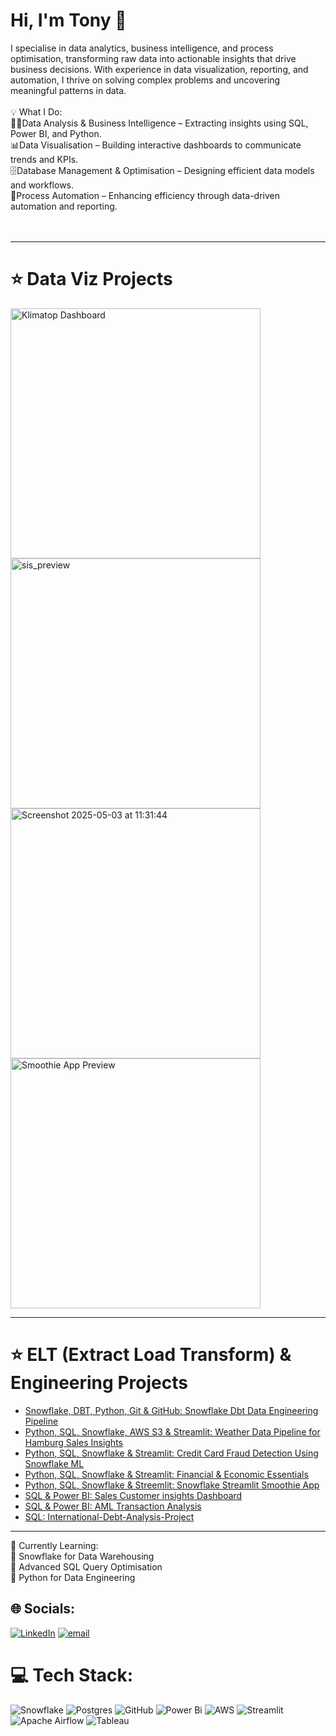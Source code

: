 

# Hi, I'm Tony 👋

I specialise in data analytics, business intelligence, and process optimisation, transforming raw data into actionable insights that drive business decisions. With experience in data visualization, reporting, and automation, I thrive on solving complex problems and uncovering meaningful patterns in data.<br><br>💡 What I Do:<br>🧑‍💻Data Analysis & Business Intelligence – Extracting insights using SQL, Power BI, and Python.<br>📊Data Visualisation – Building interactive dashboards to communicate trends and KPIs.<br>🗄️Database Management & Optimisation – Designing efficient data models and workflows.<br>🔄Process Automation – Enhancing efficiency through data-driven automation and reporting.<br><br><br>

---


# ⭐ Data Viz Projects 

<img src="https://github.com/user-attachments/assets/77ecaa0f-8a48-401c-8e5e-4e8c9bd11b20" width="400" alt="Klimatop Dashboard"/> 


<a href="https://finance-economics-dashboard.streamlit.app/" target="_blank">
  <img src="https://github.com/user-attachments/assets/3db7231e-edf8-464c-884b-23f0b502ce92" alt="sis_preview" width="400"/>
</a>

<img src="https://github.com/user-attachments/assets/6cb805bf-d728-497f-8510-51ce97102494" alt="Screenshot 2025-05-03 at 11:31:44" width="400"/>


<a href="https://mysmoothie.streamlit.app/" target="_blank">
  <img src="https://github.com/user-attachments/assets/9fad158a-94d4-4250-85a1-d030d16cbb6e" alt="Smoothie App Preview" width="400"/>
</a>

---


# ⭐ ELT (Extract Load Transform) & Engineering Projects


- [Snowflake, DBT, Python, Git & GitHub: Snowflake Dbt Data Engineering Pipeline](https://github.com/tonyvicta/snowflake-dbt-data-engineering-pipeline)
- [Python, SQL, Snowflake, AWS S3 & Streamlit: Weather Data Pipeline for Hamburg Sales Insights](https://github.com/tonyvicta/Weather-Data-Pipeline-for-Hamburg-Sales-Insights)
- [Python, SQL, Snowflake & Streamlit: Credit Card Fraud Detection Using Snowflake ML](https://github.com/tonyvicta/Credit-Card-Fraud-Detection-Using-SnowflakeML)
- [Python, SQL, Snowflake & Streamlit: Financial & Economic Essentials](https://github.com/tonyvicta/Financial-Economic-Essentials)
- [Python, SQL, Snowflake & Streemlit: Snowflake Streamlit Smoothie App](https://github.com/tonyvicta/Snowflake-Streamlit-Smoothie-App)
- [SQL & Power BI: Sales Customer insights Dashboard](https://github.com/tonyvicta/Sales-Customer-Insights-Dashboard)
- [SQL & Power BI: AML Transaction Analysis](https://github.com/tonyvicta/AML-Transaction-Analysis-Post-Russian-Invasion)
- [SQL: International-Debt-Analysis-Project](https://github.com/tonyvicta/International-Debt-Analysis-Project/blob/main/README.md)

---



🌱 Currently Learning:<br>📌 Snowflake for Data Warehousing<br>📌 Advanced SQL Query Optimisation<br>📌 Python for Data Engineering


## 🌐 Socials:
[![LinkedIn](https://img.shields.io/badge/LinkedIn-%230077B5.svg?logo=linkedin&logoColor=white)](https://linkedin.com/in/tonytawakali) [![email](https://img.shields.io/badge/Email-D14836?logo=gmail&logoColor=white)](mailto:tony@datasphered.com) 

# 💻 Tech Stack:
![Snowflake](https://img.shields.io/badge/snowflake-%2329B5E8.svg?style=for-the-badge&logo=snowflake&logoColor=white) ![Postgres](https://img.shields.io/badge/postgres-%23316192.svg?style=for-the-badge&logo=postgresql&logoColor=white) ![GitHub](https://img.shields.io/badge/github-%23121011.svg?style=for-the-badge&logo=github&logoColor=white) ![Power Bi](https://img.shields.io/badge/power_bi-F2C811?style=for-the-badge&logo=powerbi&logoColor=black) ![AWS](https://img.shields.io/badge/AWS-%23FF9900.svg?style=for-the-badge&logo=amazon-aws&logoColor=white) ![Streamlit](https://img.shields.io/badge/Streamlit-%23FE4B4B.svg?style=for-the-badge&logo=streamlit&logoColor=white) ![Apache Airflow](https://img.shields.io/badge/Apache%20Airflow-017CEE?style=for-the-badge&logo=Apache%20Airflow&logoColor=white) 
![Tableau](https://img.shields.io/badge/Tableau-E97627?style=for-the-badge&logo=Tableau&logoColor=white) 
<!-- Proudly created with GPRM ( https://gprm.itsvg.in ) -->



    
<!---
tonyvicta/tonyvicta is a ✨ special ✨ repository because its `README.md` (this file) appears on your GitHub profile.
You can click the Preview link to take a look at your changes.
--->
